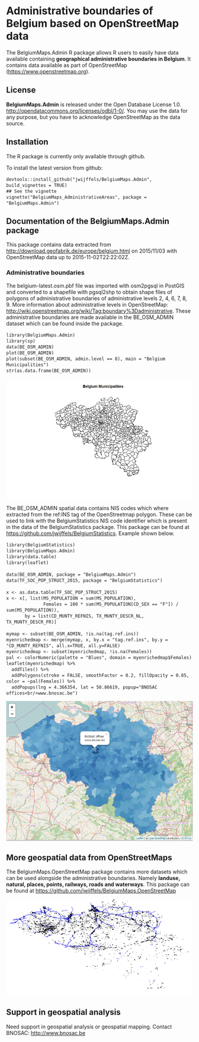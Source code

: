 # Administrative boundaries of Belgium based on OpenStreetMap data

The BelgiumMaps.Admin R package allows R users to easily have data available containing **geographical administrative boundaries in Belgium**. It contains data available as part of OpenStreetMap (https://www.openstreetmap.org).

## License

**BelgiumMaps.Admin** is released under the Open Database License 1.0. http://opendatacommons.org/licenses/odbl/1-0/. You may use the data for any purpose, but you have to acknowledge OpenStreetMap as the data source.

## Installation

The R package is currently only available through github. 

To install the latest version from github:
```
devtools::install_github("jwijffels/BelgiumMaps.Admin", build_vignettes = TRUE)
## See the vignette
vignette("BelgiumMaps_AdministrativeAreas", package = "BelgiumMaps.Admin")
```

## Documentation of the BelgiumMaps.Admin package

This package contains data extracted from http://download.geofabrik.de/europe/belgium.html on 2015/11/03 with OpenStreetMap data up to 2015-11-02T22:22:02Z.

### Administrative boundaries

The belgium-latest.osm.pbf file was imported with osm2pgsql in PostGIS and converted to a shapefile with pgsql2shp to obtain shape files of polygons of administrative boundaries of administrative levels 2, 4, 6, 7, 8, 9. More information about administrative levels in OpenStreetMap: http://wiki.openstreetmap.org/wiki/Tag:boundary%3Dadministrative.
These administrative boundaries are made available in the BE_OSM_ADMIN dataset which can be found inside the package.

```
library(BelgiumMaps.Admin)
library(sp)
data(BE_OSM_ADMIN) 
plot(BE_OSM_ADMIN)
plot(subset(BE_OSM_ADMIN, admin.level == 8), main = "Belgium Municipalities")
str(as.data.frame(BE_OSM_ADMIN))
```
![OSM example](inst/extdata/img/osm_municipalities.png)

The BE_OSM_ADMIN spatial data contains NIS codes which where extracted from the ref:INS tag of the OpenStreetmap polygon. These can be used to link with the BelgiumStatistics NIS code identifier which is present in the data of the BelgiumStatistics package. This package can be found at https://github.com/jwijffels/BelgiumStatistics. Example shown below.

```
library(BelgiumStatistics)
library(BelgiumMaps.Admin)
library(data.table)
library(leaflet)

data(BE_OSM_ADMIN, package = "BelgiumMaps.Admin")
data(TF_SOC_POP_STRUCT_2015, package = "BelgiumStatistics")

x <- as.data.table(TF_SOC_POP_STRUCT_2015)
x <- x[, list(MS_POPULATION = sum(MS_POPULATION),
              Females = 100 * sum(MS_POPULATION[CD_SEX == "F"]) / sum(MS_POPULATION)),
       by = list(CD_MUNTY_REFNIS, TX_MUNTY_DESCR_NL, TX_MUNTY_DESCR_FR)]

mymap <- subset(BE_OSM_ADMIN, !is.na(tag.ref.ins))
myenrichedmap <- merge(mymap, x, by.x = "tag.ref.ins", by.y = "CD_MUNTY_REFNIS", all.x=TRUE, all.y=FALSE)
myenrichedmap <- subset(myenrichedmap, !is.na(Females))
pal <- colorNumeric(palette = "Blues", domain = myenrichedmap$Females)
leaflet(myenrichedmap) %>%
  addTiles() %>%
  addPolygons(stroke = FALSE, smoothFactor = 0.2, fillOpacity = 0.85, color = ~pal(Females)) %>%
  addPopups(lng = 4.366354, lat = 50.86619, popup="BNOSAC offices<br/>www.bnosac.be")
```

![OSM example](inst/extdata/img/osm_example.png)

## More geospatial data from OpenStreetMaps

The BelgiumMaps.OpenStreetMap package contains more datasets which can be used alongside the administrative boundaries. Namely **landuse, natural, places, points, railways, roads and waterways**. 
This package can be found at https://github.com/jwijffels/BelgiumMaps.OpenStreetMap

![OSM example](inst/extdata/img/osm_industrial.png)


## Support in geospatial analysis

Need support in geospatial analysis or geospatial mapping. 
Contact BNOSAC: http://www.bnosac.be

